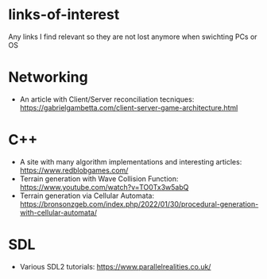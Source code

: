 # links-of-interest
Any links I find relevant so they are not lost anymore when swichting PCs or OS

# Networking
- An article with Client/Server reconciliation tecniques: https://gabrielgambetta.com/client-server-game-architecture.html

# C++
- A site with many algorithm implementations and interesting articles: https://www.redblobgames.com/
- Terrain generation with Wave Collision Function: https://www.youtube.com/watch?v=TO0Tx3w5abQ
- Terrain generation via Cellular Automata: https://bronsonzgeb.com/index.php/2022/01/30/procedural-generation-with-cellular-automata/

# SDL
- Various SDL2 tutorials: https://www.parallelrealities.co.uk/

